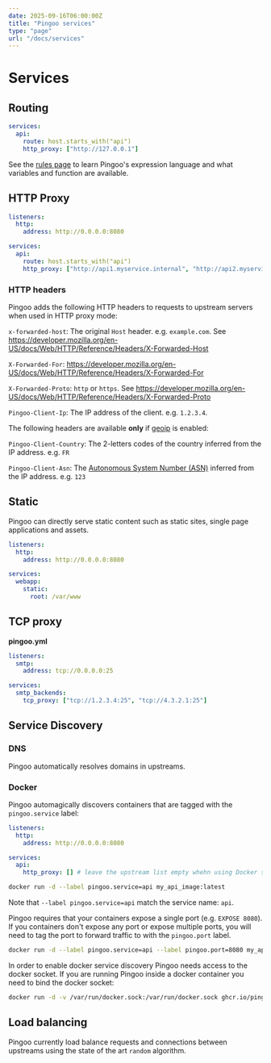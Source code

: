 ```yaml
---
date: 2025-09-16T06:00:00Z
title: "Pingoo services"
type: "page"
url: "/docs/services"
---
```



# Services


## Routing


```yml
services:
  api:
    route: host.starts_with("api")
    http_proxy: ["http://127.0.0.1"]
```

See the [rules page](/docs/rules) to learn Pingoo's expression language and what variables and function are available.


## HTTP Proxy

```yml
listeners:
  http:
    address: http://0.0.0.0:8080

services:
  api:
    route: host.starts_with("api")
    http_proxy: ["http://api1.myservice.internal", "http://api2.myservice.internal"]
```


### HTTP headers

Pingoo adds the following HTTP headers to requests to upstream servers when used in HTTP proxy mode:


`x-forwarded-host`: The original `Host` header. e.g. `example.com`. See https://developer.mozilla.org/en-US/docs/Web/HTTP/Reference/Headers/X-Forwarded-Host

`X-Forwarded-For`: https://developer.mozilla.org/en-US/docs/Web/HTTP/Reference/Headers/X-Forwarded-For

`X-Forwarded-Proto`: `http` or `https`. See https://developer.mozilla.org/en-US/docs/Web/HTTP/Reference/Headers/X-Forwarded-Proto

`Pingoo-Client-Ip`: The IP address of the client. e.g. `1.2.3.4`.


The following headers are available **only** if [geoip](/docs/geoip) is enabled:

`Pingoo-Client-Country`: The 2-letters codes of the country inferred from the IP address. e.g. `FR`

`Pingoo-Client-Asn`: The [Autonomous System Number (ASN)](https://en.wikipedia.org/wiki/Autonomous_system_(Internet)) inferred from the IP address. e.g. `123`


## Static

Pingoo can directly serve static content such as static sites, single page applications and assets.

```yml
listeners:
  http:
    address: http://0.0.0.0:8080

services:
  webapp:
    static:
      root: /var/www
```


## TCP proxy

**pingoo.yml**
```yml
listeners:
  smtp:
    address: tcp://0.0.0.0:25

services:
  smtp_backends:
    tcp_proxy: ["tcp://1.2.3.4:25", "tcp://4.3.2.1:25"]
```


## Service Discovery

### DNS

Pingoo automatically resolves domains in upstreams.

### Docker

Pingoo automagically discovers containers that are tagged with the `pingoo.service` label:

```yml
listeners:
  http:
    address: http://0.0.0.0:8080

services:
  api:
    http_proxy: [] # leave the upstream list empty whehn using Docker service discovery
```

```bash
docker run -d --label pingoo.service=api my_api_image:latest
```
Note that `--label pingoo.service=api` match the service name: `api`.


Pingoo requires that your containers expose a single port (e.g. `EXPOSE 8080`). If you containers don't expose any port or expose multiple ports, you will need to tag the port to forward traffic to with the `pingoo.port` label.


```bash
docker run -d --label pingoo.service=api --label pingoo.port=8080 my_api_image:latest
```


In order to enable docker service discovery Pingoo needs access to the docker socket. If you are running Pingoo inside a docker container you need to bind the docker socket:

```bash
docker run -d -v /var/run/docker.sock:/var/run/docker.sock ghcr.io/pingooio/pingoo
```


## Load balancing

Pingoo currently load balance requests and connections between upstreams using the state of the art `random` algorithm.
